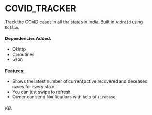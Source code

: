 # COVID_TRACKER
Track the COVID cases in all the states in India.
Built in `Android` using `Kotlin`.

#### Dependencies Added: 
+ Okhttp
+ Coroutines 
+ Gson


#### Features:
+ Shows the latest number of current,active,recovered and deceased cases for every state.
+ You can just swipe to refresh.
+ Owner can send Notifications with help of `Firebase`.


###### KB.
